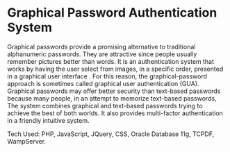 Graphical Password Authentication System
========================================

Graphical passwords provide a promising alternative to
traditional alphanumeric passwords. They are attractive since
people usually remember pictures better than words. It is an
authentication system that works by having the user select
from images, in a specific order, presented in a graphical user
interface . For this reason, the graphical-password approach is
sometimes called graphical user authentication (GUA).
Graphical passwords may offer better security than text-based
passwords because many people, in an attempt to memorize
text-based passwords, The system combines graphical and
text-based passwords trying to achieve the best of both worlds.
It also provides multi-factor authentication in a friendly
intuitive system.

Tech Used: PHP, JavaScript, JQuery, CSS, Oracle Database 11g, TCPDF, WampServer.
